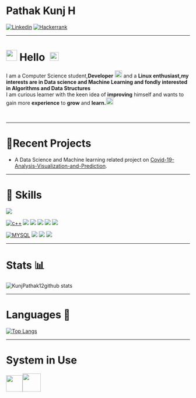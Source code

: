 # Pathak Kunj H
[![Linkedin](https://img.shields.io/badge/linkedin-%230077B5.svg?&style=for-the-badge&logo=linkedin&logoColor=white)](https://www.linkedin.com/in/kunj-pathak-0b12b1a3)
[![Hackerrank](https://img.shields.io/badge/-Hackerrank-2EC866?style=for-the-badge&logo=HackerRank&logoColor=white)](https://www.hackerrank.com/Kunj_Pathak)
____________________________________________________________________
# <img src="https://github.com/TheDudeThatCode/TheDudeThatCode/blob/master/Assets/Mario_Hello_Big.gif" width="30px"> Hello&nbsp; <img src="https://github.com/TheDudeThatCode/TheDudeThatCode/blob/master/Assets/Earth.gif" width="24px">
<p>
    I am a Computer Science student,<b>Developer</b> <img src="https://c.tenor.com/NCRHhqkXrJYAAAAi/programmers-go-internet.gif" width="20px"> and a <b>Linux enthusiast,my interests are in Data science and Machine Learning and fondly interested in Algorithms and Data Structures</b>&nbsp;<br>I am curious learner with the keen idea of <b>improving</b> himself and wants to gain more <b>experience</b> to <b>grow</b> and <b>learn.</b><img src="https://c.tenor.com/27kP4pPliZwAAAAi/rocket-fly.gif" width="20px">  
</p>
<br>

____________________________________________________________________
# 📜Recent Projects
- A Data Science and Machine learning related project on [Covid-19-Analysis-Visualization-and-Prediction](https://github.com/KunjPathak12/Covid-19-Analysis-Visualization-and-Prediction.git).

____________________________________________________________________
# 🚀 Skills 
<img src="https://img.shields.io/badge/C-00599C?style=for-the-badge&logo=c&logoColor=white"/>

[![c++](https://img.shields.io/badge/c++%20-%2300599C.svg?&style=for-the-badge&logo=c%2B%2B&logoColor=white)](https://github.com/KunjPathak12/)
<img src="https://img.shields.io/badge/python%20-%2314354C.svg?&style=for-the-badge&logo=python&logoColor=white"/>
<img src="https://img.shields.io/badge/Pandas-2C2D72?style=for-the-badge&logo=pandas&logoColor=white"/>
<img src="https://img.shields.io/badge/Numpy-777BB4?style=for-the-badge&logo=numpy&logoColor=white"/>
<img src="https://img.shields.io/badge/scikit_learn-F7931E?style=for-the-badge&logo=scikit-learn&logoColor=white"/>
<img src="https://img.shields.io/badge/Plotly-239120?style=for-the-badge&logo=plotly&logoColor=white"/>

[![MYSQL](https://img.shields.io/badge/mysql-%2300f.svg?&style=for-the-badge&logo=mysql&logoColor=white)](https://github.com/KunjPathak12/)
<img src="https://img.shields.io/badge/javascript%20-%23323330.svg?&style=for-the-badge&logo=javascript&logoColor=%23F7DF1E"/>
<img src="https://img.shields.io/badge/HTML5-E34F26?style=for-the-badge&logo=html5&logoColor=white"/>
<img src="https://img.shields.io/badge/CSS3-1572B6?style=for-the-badge&logo=css3&logoColor=white"/>
____________________________________________________________________
# Stats 📊
![KunjPathak12github stats](https://github-readme-stats.vercel.app/api?username=KunjPathak12&show_icons=true&hide_border=true)
____________________________________________________________________
# Languages 📕
[![Top Langs](https://github-readme-stats.vercel.app/api/top-langs/?username=KunjPathak12&layout=compact)](https://github.com/KunjPathak12/github-readme-stats)
____________________________________________________________________
# System in Use
  <img src="https://img.shields.io/badge/Arch_Linux-1793D1?style=for-the-badge&logo=arch-linux&logoColor=white" height="45px"/><img src="https://c.tenor.com/5IWFYb4D1WMAAAAi/swan_hack-dab.gif" width="50px"> 
